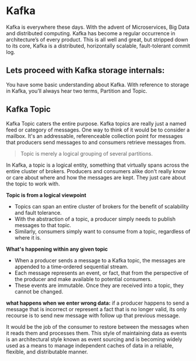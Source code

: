 # Kafka
Kafka is everywhere these days. With the advent of Microservices, Big Data and distributed computing. Kafka has become a regular occurrence in architecture’s of every product. This is all well and great, but stripped down to its core, Kafka is a distributed, horizontally scalable, fault-tolerant commit log.

## Lets proceed with Kafka storage internals:
You have some basic understanding about Kafka. With reference to storage in Kafka, you’ll always hear two terms, Partition and Topic.

 ## Kafka Topic
 Kafka Topic caters the entire purpose. Kafka topics are really just a named feed or category of messages. One way to think of it would be to consider a mailbox. It's an addressable, referenceable collection point for messages that producers send messages to and consumers retrieve messages from. 

> Topic is merely a logical grouping of several partitions.

 

In Kafka, a topic is a logical entity, something that virtually spans across the entire cluster of brokers. Producers and consumers alike don't really know or care about where and how the messages are kept. They just care about the topic to work with.

 **Topic is from a logical viewpoint**

 - Topics can span an entire cluster of brokers for the benefit of
   scalability and fault tolerance.
 - With the abstraction of a topic, a producer simply needs to publish
   messages to that topic.
 - Similarly, consumers simply want to consume from a topic, regardless
   of where it is.

**What's happening within any given topic**

 - When a producer sends a message to a Kafka topic, the messages are appended to a time‑ordered sequential stream.
 - Each message represents an event, or fact, that from the perspective of the producer and make available to potential consumers.
 - These events are immutable. Once they are received into a topic, they cannot be changed.

**what happens when we enter wrong data:**
if a producer happens to send a message that is incorrect or represent a fact that is no longer valid, its only recourse is to send new message with follow up that previous message.
 
 It would be the job of the consumer to restore between the messages when it reads them and processes them. This style of maintaining data as events is an architectural style known as event sourcing and is becoming widely used as a means to manage independent caches of data in a reliable, flexible, and distributable manner. 

	 
	 

<!--stackedit_data:
eyJoaXN0b3J5IjpbLTEyMjU3MTQ1NjgsMTE4NTU3NzA3MCwtMj
A1NDQ4NjY4MSwtNDcwNDUyNjA4LDY1MDg5ODE4LC0yMDg4NzQ2
NjEyLC0yMDg4NzQ2NjEyLC0xMTcxOTI4NDUsOTMzMzA5Nzg3LD
EyMTg0NzY1MDksLTE3Mzg0MTQwMywtODgxMDQyNTYxLC0yMDE0
MzIyODM1LC0zNzMzMjc1NDcsMjM2OTE4NDQ1LC04NTEwODA4NT
UsLTE5NzU2ODE1MzQsLTIwMzU4MjAzNDYsLTQ1Mzg0NjI2NCwt
MTgwODMzMTE5NF19
-->